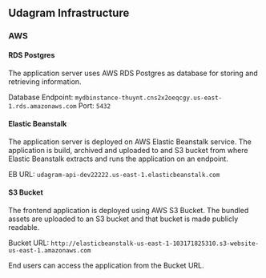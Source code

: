 ## Udagram Infrastructure

### AWS
#### RDS Postgres
The application server uses AWS RDS Postgres as database for storing and retrieving information.

Database Endpoint: `mydbinstance-thuynt.cns2x2oeqcgy.us-east-1.rds.amazonaws.com`
Port: `5432`
#### Elastic Beanstalk
The application server is deployed on AWS Elastic Beanstalk service. The application is build, archived and uploaded
to and S3 bucket from where Elastic Beanstalk extracts and runs the application on an endpoint.

EB URL: `udagram-api-dev22222.us-east-1.elasticbeanstalk.com`

#### S3 Bucket
The frontend application is deployed using AWS S3 Bucket. The bundled assets are uploaded to an S3 bucket and that
bucket is made publicly readable.

Bucket URL: `http://elasticbeanstalk-us-east-1-103171825310.s3-website-us-east-1.amazonaws.com`

End users can access the application from the Bucket URL.
